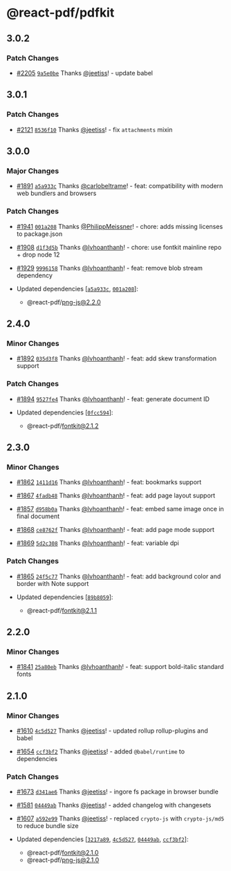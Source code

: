 # @react-pdf/pdfkit

## 3.0.2

### Patch Changes

- [#2205](https://github.com/lvhoanthanh/react-pdf/pull/2205) [`9a5e0be`](https://github.com/lvhoanthanh/react-pdf/commit/9a5e0befb89756db07ce053192a136df9d4ba905) Thanks [@jeetiss](https://github.com/jeetiss)! - update babel

## 3.0.1

### Patch Changes

- [#2121](https://github.com/lvhoanthanh/react-pdf/pull/2121) [`8536f10`](https://github.com/lvhoanthanh/react-pdf/commit/8536f103830a9ed00211fc4c821b221377885a07) Thanks [@jeetiss](https://github.com/jeetiss)! - fix `attachments` mixin

## 3.0.0

### Major Changes

- [#1891](https://github.com/lvhoanthanh/react-pdf/pull/1891) [`a5a933c`](https://github.com/lvhoanthanh/react-pdf/commit/a5a933c9733e4c77338ef76a2b3545b84a646a81) Thanks [@carlobeltrame](https://github.com/carlobeltrame)! - feat: compatibility with modern web bundlers and browsers

### Patch Changes

- [#1941](https://github.com/lvhoanthanh/react-pdf/pull/1941) [`001a208`](https://github.com/lvhoanthanh/react-pdf/commit/001a20812fa039d09931b22eb97a8869e3b31cc5) Thanks [@PhilippMeissner](https://github.com/PhilippMeissner)! - chore: adds missing licenses to package.json

* [#1908](https://github.com/lvhoanthanh/react-pdf/pull/1908) [`d1f3d5b`](https://github.com/lvhoanthanh/react-pdf/commit/d1f3d5b9b4103705e95e2160347ee253d842ed5d) Thanks [@lvhoanthanh](https://github.com/lvhoanthanh)! - chore: use fontkit mainline repo + drop node 12

- [#1929](https://github.com/lvhoanthanh/react-pdf/pull/1929) [`9996158`](https://github.com/lvhoanthanh/react-pdf/commit/9996158636edf2118c4a6dcce08a00408b982993) Thanks [@lvhoanthanh](https://github.com/lvhoanthanh)! - feat: remove blob stream dependency

- Updated dependencies [[`a5a933c`](https://github.com/lvhoanthanh/react-pdf/commit/a5a933c9733e4c77338ef76a2b3545b84a646a81), [`001a208`](https://github.com/lvhoanthanh/react-pdf/commit/001a20812fa039d09931b22eb97a8869e3b31cc5)]:
  - @react-pdf/png-js@2.2.0

## 2.4.0

### Minor Changes

- [#1892](https://github.com/lvhoanthanh/react-pdf/pull/1892) [`035d3f8`](https://github.com/lvhoanthanh/react-pdf/commit/035d3f8d24fa4f4af9f350950d81b51547858367) Thanks [@lvhoanthanh](https://github.com/lvhoanthanh)! - feat: add skew transformation support

### Patch Changes

- [#1894](https://github.com/lvhoanthanh/react-pdf/pull/1894) [`9527fe4`](https://github.com/lvhoanthanh/react-pdf/commit/9527fe4c9087818421eca4753172b06e3c0cb934) Thanks [@lvhoanthanh](https://github.com/lvhoanthanh)! - feat: generate document ID

- Updated dependencies [[`0fcc594`](https://github.com/lvhoanthanh/react-pdf/commit/0fcc594310d5af30ca1e752b3efc7a047e813dcb)]:
  - @react-pdf/fontkit@2.1.2

## 2.3.0

### Minor Changes

- [#1862](https://github.com/lvhoanthanh/react-pdf/pull/1862) [`1411d16`](https://github.com/lvhoanthanh/react-pdf/commit/1411d162e04ca237bad93729695c363fdf4bdbeb) Thanks [@lvhoanthanh](https://github.com/lvhoanthanh)! - feat: bookmarks support

* [#1867](https://github.com/lvhoanthanh/react-pdf/pull/1867) [`4fadb48`](https://github.com/lvhoanthanh/react-pdf/commit/4fadb48983d7269452f89f80c7e341ece859aaee) Thanks [@lvhoanthanh](https://github.com/lvhoanthanh)! - feat: add page layout support

- [#1857](https://github.com/lvhoanthanh/react-pdf/pull/1857) [`d958b0a`](https://github.com/lvhoanthanh/react-pdf/commit/d958b0ae06a61c157b2581488a9121a0464222f4) Thanks [@lvhoanthanh](https://github.com/lvhoanthanh)! - feat: embed same image once in final document

* [#1868](https://github.com/lvhoanthanh/react-pdf/pull/1868) [`ce8762f`](https://github.com/lvhoanthanh/react-pdf/commit/ce8762f6de5c796e69ec5a225c7f3ff9c619a960) Thanks [@lvhoanthanh](https://github.com/lvhoanthanh)! - feat: add page mode support

- [#1869](https://github.com/lvhoanthanh/react-pdf/pull/1869) [`5d2c308`](https://github.com/lvhoanthanh/react-pdf/commit/5d2c3088cf438a8abf1038b14a21117fecf59d57) Thanks [@lvhoanthanh](https://github.com/lvhoanthanh)! - feat: variable dpi

### Patch Changes

- [#1865](https://github.com/lvhoanthanh/react-pdf/pull/1865) [`24f5c77`](https://github.com/lvhoanthanh/react-pdf/commit/24f5c77706e12dbab45053cb704a2fe7cf60eb53) Thanks [@lvhoanthanh](https://github.com/lvhoanthanh)! - feat: add background color and border with Note support

- Updated dependencies [[`89b8059`](https://github.com/lvhoanthanh/react-pdf/commit/89b8059185f917531a56b3424223e8656ffed8f7)]:
  - @react-pdf/fontkit@2.1.1

## 2.2.0

### Minor Changes

- [#1841](https://github.com/lvhoanthanh/react-pdf/pull/1841) [`25a80eb`](https://github.com/lvhoanthanh/react-pdf/commit/25a80ebd5f96ade7101883624010bad51474967c) Thanks [@lvhoanthanh](https://github.com/lvhoanthanh)! - feat: support bold-italic standard fonts

## 2.1.0

### Minor Changes

- [#1610](https://github.com/lvhoanthanh/react-pdf/pull/1610) [`4c5d527`](https://github.com/lvhoanthanh/react-pdf/commit/4c5d52721d29d843f1d09c3fd74370832429f70e) Thanks [@jeetiss](https://github.com/jeetiss)! - updated rollup rollup-plugins and babel

* [#1654](https://github.com/lvhoanthanh/react-pdf/pull/1654) [`ccf3bf2`](https://github.com/lvhoanthanh/react-pdf/commit/ccf3bf22867a9bd49668cdd3543ec32492a40e4b) Thanks [@jeetiss](https://github.com/jeetiss)! - added `@babel/runtime` to dependencies

### Patch Changes

- [#1673](https://github.com/lvhoanthanh/react-pdf/pull/1673) [`d341ae6`](https://github.com/lvhoanthanh/react-pdf/commit/d341ae66e91774e95e82deb8d9162bf458688768) Thanks [@jeetiss](https://github.com/jeetiss)! - ingore fs package in browser bundle

* [#1581](https://github.com/lvhoanthanh/react-pdf/pull/1581) [`04449ab`](https://github.com/lvhoanthanh/react-pdf/commit/04449ab352db0cca2155024dd3e8c690e42193ca) Thanks [@jeetiss](https://github.com/jeetiss)! - added changelog with changesets

- [#1607](https://github.com/lvhoanthanh/react-pdf/pull/1607) [`a592e99`](https://github.com/lvhoanthanh/react-pdf/commit/a592e99f7df7481697582c2a12f31ce7f9559c66) Thanks [@jeetiss](https://github.com/jeetiss)! - replaced `crypto-js` with `crypto-js/md5` to reduce bundle size

- Updated dependencies [[`3217a89`](https://github.com/lvhoanthanh/react-pdf/commit/3217a892e92ff98e92b6c7ea6e3244d403f679b6), [`4c5d527`](https://github.com/lvhoanthanh/react-pdf/commit/4c5d52721d29d843f1d09c3fd74370832429f70e), [`04449ab`](https://github.com/lvhoanthanh/react-pdf/commit/04449ab352db0cca2155024dd3e8c690e42193ca), [`ccf3bf2`](https://github.com/lvhoanthanh/react-pdf/commit/ccf3bf22867a9bd49668cdd3543ec32492a40e4b)]:
  - @react-pdf/fontkit@2.1.0
  - @react-pdf/png-js@2.1.0

